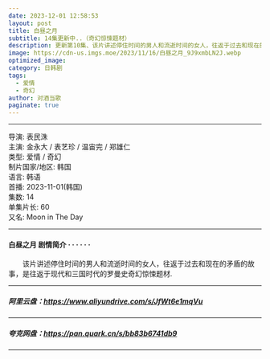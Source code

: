 ```yaml
---
date: 2023-12-01 12:58:53
layout: post
title: 白昼之月
subtitle: 14集更新中..（奇幻惊悚题材）
description: 更新第10集、该片讲述停住时间的男人和流逝时间的女人，往返于过去和现在的矛盾的故事，是往返于现代和三国时代的罗曼史奇幻惊悚题材...
image: https://cdn-us.imgs.moe/2023/11/16/白昼之月_9J9xmbLN2J.webp
optimized_image: 
category: 日韩剧
tags:
  - 爱情
  - 奇幻
author: 对酒当歌
paginate: true
---
```

---

导演: 表民洙  
主演: 金永大 / 表艺珍 / 温宙完 / 郑雄仁  
类型: 爱情 / 奇幻  
制片国家/地区: 韩国  
语言: 韩语  
首播: 2023-11-01(韩国)  
集数: 14  
单集片长: 60  
又名: Moon in The Day  

---

#### 白昼之月 剧情简介 · · · · · ·

　　该片讲述停住时间的男人和流逝时间的女人，往返于过去和现在的矛盾的故事，是往返于现代和三国时代的罗曼史奇幻惊悚题材.

---

##### 阿里云盘：<https://www.aliyundrive.com/s/JfWt6e1mqVu>

---

##### 夸克网盘：<https://pan.quark.cn/s/bb83b6741db9>

---
